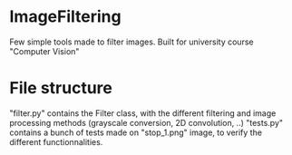 # ImageFiltering
Few simple tools made to filter images. Built for university course "Computer Vision"

# File structure
"filter.py" contains the Filter class, with the different filtering and image processing methods (grayscale conversion, 2D convolution, ..)
"tests.py" contains a bunch of tests made on "stop_1.png" image, to verify the different functionnalities. 
